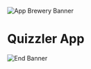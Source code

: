 ![App Brewery Banner](https://github.com/londonappbrewery/Images/blob/master/AppBreweryBanner.png)


# Quizzler App



![End Banner](https://github.com/londonappbrewery/Images/blob/master/readme-end-banner.png)
